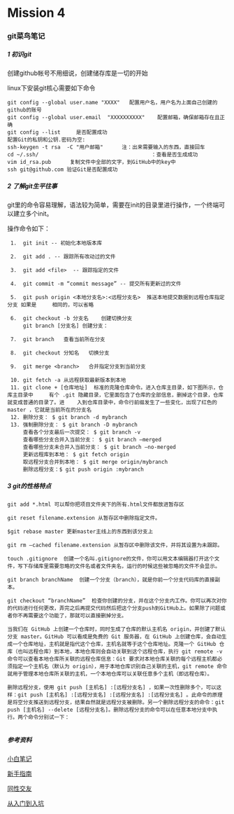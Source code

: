# Mission 4

### git菜鸟笔记

##### 1 初识git

创建github帐号不用细说，创建储存库是一切的开始

linux下安装git核心需要如下命令

```
git config --global user.name "XXXX"   配置用户名，用户名为上面自己创建的github的账号
git config --global user.email  "XXXXXXXXXX"    配置邮箱，确保邮箱存在且正确
git config --list     是否配置成功
配置Git的私钥和公钥.密码为空:
ssh-keygen -t rsa  -C "用户邮箱"      注：出来需要输入的东西，直接回车
cd ~/.ssh/                                    ：查看是否生成成功
vim id_rsa.pub      复制文件中全部的文字，到GitHub中的key中
ssh git@github.com 验证Git是否配置成功
```

##### 2 了解git生平往事

git里的命令容易理解，语法较为简单，需要在init的目录里进行操作，一个终端可以建立多个init。

操作命令如下：

```
 1.  git init -- 初始化本地版本库

 2.  git add . -- 跟踪所有改动过的文件

 3.  git add <file>  -- 跟踪指定的文件

 4.  git commit -m “commit message” -- 提交所有更新过的文件

 5.  git push origin <本地分支名>:<远程分支名>  推送本地提交数据到远程仓库指定分支 如果是		相同的，可以省略
 
 6.  git checkout -b 分支名    创建切换分支
 	 git branch [分支名] 创建分支：

 7.  git branch   查看当前所在分支

 8.  git checkout 分知名   切换分支

 9.  git merge <branch>   合并指定分支到当前分支

 10. git fetch -a 从远程获取最新版本到本地
 11. git clone + [仓库地址]  标准的克隆仓库命令。进入仓库主目录，如下图所示，仓库主目录中		有个 .git 隐藏目录，它里面包含了仓库的全部信息，删掉这个目录，仓库就变成普通的目录了。进	   入到仓库目录中，命令行前缀发生了一些变化，出现了红色的 master ，它就是当前所在的分支名
 12. 删除分支： $ git branch -d mybranch
 13. 强制删除分支： $ git branch -D mybranch
     查看各个分支最后一次提交： $ git branch -v 
     查看哪些分支合并入当前分支： $ git branch –merged		
     查看哪些分支未合并入当前分支： $ git branch –no-merged
     更新远程库到本地： $ git fetch origin
     取远程分支合并到本地： $ git merge origin/mybranch
     删除远程分支：$ git push origin :mybranch
```

##### 3 git的性格特点

```
git add *.html 可以帮你把项目文件夹下的所有.html文件都放进暂存区

git reset filename.extension 从暂存区中删除指定文件。

$git rebase master 更新master主线上的东西到该分支上

git rm —cached filename.extension 从暂存区中删除该文件，并将其设置为未跟踪。

touch .gitignore  创建一个名叫.gitignore的文件，你可以用文本编辑器打开这个文件，写下存储库里需要忽略的文件名或者文件夹名，运行的时候这些被忽略的文件不会显示。

git branch branchName  创建一个分支（branch），就是你前一个分支代码库的直接副本。

git checkout “branchName”  检查你创建的分支，并在这个分支内工作。你可以再次对你的代码进行任何更改，弄完之后再提交代码然后把这个分支push到GitHub上。如果除了问题或者你不再需要这个功能了，那就可以直接删掉分支。

当我们在 GitHub 上创建一个仓库时，同时生成了仓库的默认主机名 origin，并创建了默认分支 master。GitHub 可以看成是免费的 Git 服务器，在 GitHub 上创建仓库，会自动生成一个仓库地址，主机就是指代这个仓库，主机名就等于这个仓库地址。克隆一个 GitHub 仓库（也叫远程仓库）到本地，本地仓库则会自动关联到这个远程仓库，执行 git remote -v 命令可以查看本地仓库所关联的远程仓库信息：Git 要求对本地仓库关联的每个远程主机都必须指定一个主机名（默认为 origin），用于本地仓库识别自己关联的主机，git remote 命令就用于管理本地仓库所关联的主机，一个本地仓库可以关联任意多个主机（即远程仓库）。

删除远程分支，使用 git push [主机名] :[远程分支名] ，如果一次性删除多个，可以这样：git push [主机名] :[远程分支名] :[远程分支名] :[远程分支名] 。此命令的原理是将空分支推送到远程分支，结果自然就是远程分支被删除。另一个删除远程分支的命令：git push [主机名] --delete [远程分支名]。删除远程分支的命令可以在任意本地分支中执行。两个命令分别试一下：


```

##### 参考资料

[小白笔记](https://www.runoob.com/git/git-tutorial.html)

[新手指南](https://www.zhihu.com/question/21669554/answer/836370309)

[同性交友](https://segmentfault.com/a/1190000009985489)

[从入门到入坑](https://www.jianshu.com/p/cfe49324de09)

